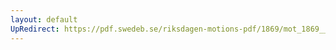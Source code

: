 ```yaml
---
layout: default
UpRedirect: https://pdf.swedeb.se/riksdagen-motions-pdf/1869/mot_1869__ak__00286/mot_1869__ak__00286_001.pdf
---
```

